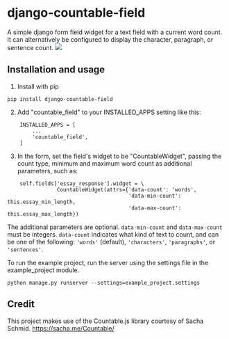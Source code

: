# django-countable-field
A simple django form field widget for a text field with a current word count. It can alternatively be configured
to display the character, paragraph, or sentence count.
<img src="https://raw.githubusercontent.com/roboandie/django-countable-field/master/example.gif"/>

## Installation and usage
1. Install with pip
```
pip install django-countable-field
```
2. Add "countable_field" to your INSTALLED_APPS setting like this:
```
    INSTALLED_APPS = [
        ...
        'countable_field',
    ]
```
3. In the form, set the field's widget to be "CountableWidget", passing
the count type, minimum and maximum word count as additional parameters, such as:
```
    self.fields['essay_response'].widget = \
                CountableWidget(attrs={'data-count': 'words',
                                       'data-min-count': this.essay_min_length,
                                       'data-max-count': this.essay_max_length})
```
The additional parameters are optional. `data-min-count` and `data-max-count` must be integers. 
`data-count` indicates what kind of text to count, and can be one of the following: `'words'` (default),
`'characters'`, `'paragraphs'`, or `'sentences'`.

To run the example project, run the server using the settings file in the example_project module.
```
python manage.py runserver --settings=example_project.settings
```

## Credit
This project makes use of the Countable.js library courtesy of Sacha Schmid. https://sacha.me/Countable/
